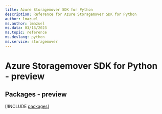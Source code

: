 ```yaml
---
title: Azure Storagemover SDK for Python
description: Reference for Azure Storagemover SDK for Python
author: lmazuel
ms.author: lmazuel
ms.data: 03/13/2023
ms.topic: reference
ms.devlang: python
ms.service: storagemover
---
```

# Azure Storagemover SDK for Python - preview
## Packages - preview
[!INCLUDE [packages](storagemover-index.md)]